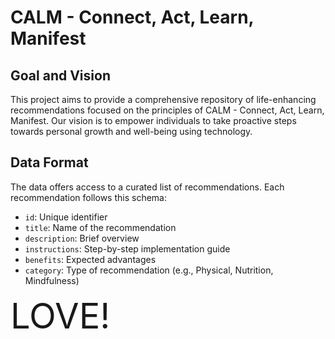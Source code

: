 # CALM - Connect, Act, Learn, Manifest

## Goal and Vision
This project aims to provide a comprehensive repository of life-enhancing recommendations focused on the principles of CALM - Connect, Act, Learn, Manifest. Our vision is to empower individuals to take proactive steps towards personal growth and well-being using technology.

## Data Format
The data offers access to a curated list of recommendations. Each recommendation follows this schema:
- `id`: Unique identifier
- `title`: Name of the recommendation
- `description`: Brief overview
- `instructions`: Step-by-step implementation guide
- `benefits`: Expected advantages
- `category`: Type of recommendation (e.g., Physical, Nutrition, Mindfulness)




<span style="font-size:4em;">LOVE!</span>